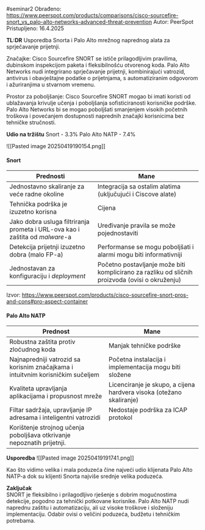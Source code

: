 #seminar2 
Obrađeno: https://www.peerspot.com/products/comparisons/cisco-sourcefire-snort_vs_palo-alto-networks-advanced-threat-prevention
Autor: PeerSpot
Pristupljeno: 16.4.2025

**TL:DR**
Usporedba Snorta i Palo Alto mrežnog naprednog alata za sprječavanje prijetnji.

Značajke: 
Cisco Sourcefire SNORT se ističe prilagodljivim pravilima, dubinskom inspekcijom paketa i fleksibilnošću otvorenog koda. Palo Alto Networks nudi integrirano sprječavanje prijetnji, 
kombinirajući vatrozid, antivirus i obavještajne podatke o prijetnjama, s automatiziranim odgovorom i ažuriranjima u stvarnom vremenu.

Prostor za poboljšanje: 
Cisco Sourcefire SNORT mogao bi imati koristi od ublažavanja krivulje učenja i poboljšanja sofisticiranosti korisničke podrške.
Palo Alto Networks bi se mogao poboljšati smanjenjem visokih početnih troškova i povećanjem dostupnosti naprednih značajki 
korisnicima bez tehničke stručnosti.

**Udio na tržištu**
Snort          -  3.3%
Palo Alto NATP -  7.4%

![[Pasted image 20250419190154.png]]

#### Snort

| Prednosti                                                                    | Mane                                                                                            |
| ---------------------------------------------------------------------------- | ----------------------------------------------------------------------------------------------- |
| Jednostavno skaliranje za veće radne okoline                                 | Integracija sa ostalim alatima (uključujući i Ciscove alate)                                    |
| Tehnička podrška je izuzetno korisna                                         | Cijena                                                                                          |
| Jako dobra usluga filtriranja prometa i URL-ova kao i zaštita od *malware*-a | Uređivanje pravila se može pojednostaviti                                                       |
| Detekcija prijetnji izuzetno dobra (malo FP-a)                               | Performanse se mogu poboljšati i alarmi mogu biti informativniji                                |
| Jednostavan za konfiguraciju i *deployment*                                  | Početno postavljanje može biti komplicirano za razliku od sličnih proizvoda (ovisi o okruženju) |
Izvor: https://www.peerspot.com/products/cisco-sourcefire-snort-pros-and-cons#pro-aspect-container

#### Palo Alto NATP

| Prednost                                                                        | Mane                                                                 |
| ------------------------------------------------------------------------------- | -------------------------------------------------------------------- |
| Robustna zaštita protiv zloćudnog koda                                          | Manjak tehničke podrške                                              |
| Najnapredniji vatrozid sa korisnim značajkama i intuitvnim korisničkim sučeljem | Početna instalacija i implementacija mogu biti složene               |
| Kvaliteta upravljanja aplikacijama i propusnost mreže                           | Licenciranje je skupo, a cijena hardvera visoka (otežano skaliranje) |
| Filtar sadržaja, upravljanje IP adresama i inteligentni vatrozidi               | Nedostaje podrška za ICAP protokol                                   |
| Korištenje strojnog učenja poboljšava otkrivanje nepoznatih prijetnji.          |                                                                      |

**Usporedba**
![[Pasted image 20250419191741.png]]

Kao što vidimo velika i mala poduzeća čine najveći udio klijenata Palo Alto NATP-a dok su klijenti Snorta najviše srednje velika poduzeća.

**Zaključak**  
SNORT je fleksibilno i prilagodljivo rješenje s dobrim mogućnostima detekcije, pogodno za tehnički potkovane korisnike. Palo Alto NATP nudi naprednu zaštitu i automatizaciju, ali uz visoke troškove i složeniju implementaciju. Odabir ovisi o veličini poduzeća, budžetu i tehničkim potrebama.
